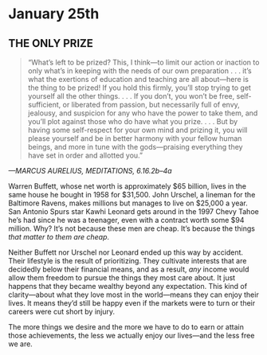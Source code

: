 # January 25th
## THE ONLY PRIZE

> “What’s left to be prized? This, I think—to limit our action or inaction to only what’s in keeping with the needs of our own preparation . . . it’s what the exertions of education and teaching are all about—here is the thing to be prized! If you hold this firmly, you’ll stop trying to get yourself all the other things. . . . If you don’t, you won’t be free, self-sufficient, or liberated from passion, but necessarily full of envy, jealousy, and suspicion for any who have the power to take them, and you’ll plot against those who do have what you prize. . . . But by having some self-respect for your own mind and prizing it, you will please yourself and be in better harmony with your fellow human beings, and more in tune with the gods—praising everything they have set in order and allotted you.”

*—MARCUS AURELIUS, MEDITATIONS, 6.16.2b–4a*

Warren Buffett, whose net worth is approximately $65 billion, lives in the same house he bought in 1958 for $31,500. John Urschel, a lineman for the Baltimore Ravens, makes millions but manages to live on $25,000 a year. San Antonio Spurs star Kawhi Leonard gets around in the 1997 Chevy Tahoe he’s had since he was a teenager, even with a contract worth some $94 million. Why? It’s not because these men are cheap. It’s because the things *that matter to them are cheap*.

Neither Buffett nor Urschel nor Leonard ended up this way by accident. Their lifestyle is the result of prioritizing. They cultivate interests that are decidedly below their financial means, and as a result, *any* income would allow them freedom to pursue the things they most care about. It just happens that they became wealthy beyond any expectation. This kind of clarity—about what they love most in the world—means they can enjoy their lives. It means they’d still be happy even if the markets were to turn or their careers were cut short by injury.

The more things we desire and the more we have to do to earn or attain those achievements, the less we actually enjoy our lives—and the less free we are.

